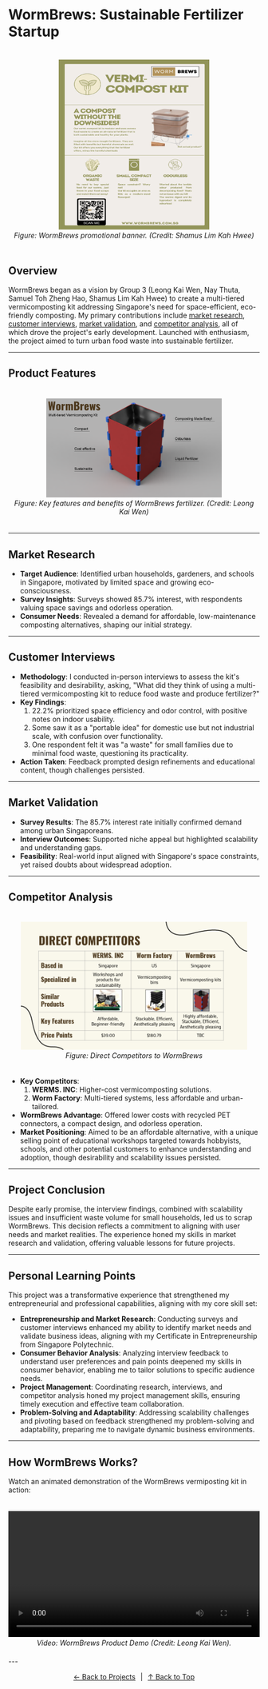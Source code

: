 # **WormBrews: Sustainable Fertilizer Startup**

<div style="text-align: center; padding: 20px 0;">
  <img src="../../res/wormbrews_ad.png" alt="WormBrews Advertisement" style="max-width: 60%; height: auto;">
  <br>
  <em>Figure: WormBrews promotional banner. (Credit: Shamus Lim Kah Hwee)</em>
</div>

## **Overview**
WormBrews began as a vision by Group 3 (Leong Kai Wen, Nay Thuta, Samuel Toh Zheng Hao, Shamus Lim Kah Hwee) to create a multi-tiered vermicomposting kit addressing Singapore's need for space-efficient, eco-friendly composting. My primary contributions include [market research](#market-research), [customer interviews](#customer-interviews), [market validation](#market-validation), and [competitor analysis](#competitor-analysis), all of which drove the project's early development. Launched with enthusiasm, the project aimed to turn urban food waste into sustainable fertilizer.

---

## **Product Features**

<div style="text-align: center; padding: 20px 0;">
  <img src="../../res/Wormbrews_features.png" alt="WormBrews Features" style="max-width: 70%; height: auto;">
  <br>
  <em>Figure: Key features and benefits of WormBrews fertilizer. (Credit: Leong Kai Wen)</em>
</div>

---

## **Market Research**
- **Target Audience**: Identified urban households, gardeners, and schools in Singapore, motivated by limited space and growing eco-consciousness.
- **Survey Insights**: Surveys showed 85.7% interest, with respondents valuing space savings and odorless operation.
- **Consumer Needs**: Revealed a demand for affordable, low-maintenance composting alternatives, shaping our initial strategy.

---

## **Customer Interviews**
- **Methodology**: I conducted in-person interviews to assess the kit's feasibility and desirability, asking, "What did they think of using a multi-tiered vermicomposting kit to reduce food waste and produce fertilizer?"
- **Key Findings**: 
    1. 22.2% prioritized space efficiency and odor control, with positive notes on indoor usability.
    2. Some saw it as a "portable idea" for domestic use but not industrial scale, with confusion over functionality.
    3. One respondent felt it was "a waste" for small families due to minimal food waste, questioning its practicality.
- **Action Taken**: Feedback prompted design refinements and educational content, though challenges persisted.

---

## **Market Validation**
- **Survey Results**: The 85.7% interest rate initially confirmed demand among urban Singaporeans.
- **Interview Outcomes**: Supported niche appeal but highlighted scalability and understanding gaps.
- **Feasibility**: Real-world input aligned with Singapore's space constraints, yet raised doubts about widespread adoption.

---

## **Competitor Analysis**

<div style="text-align: center; padding: 20px 0;">
  <img src="../../res/competitors.png" alt="WormBrews Competitors" style="max-width: 90%; height: auto;">
  <br>
  <em>Figure: Direct Competitors to WormBrews </em>
</div>

- **Key Competitors**: 
    1. **WERMS. INC**: Higher-cost vermicomposting solutions.
    2. **Worm Factory**: Multi-tiered systems, less affordable and urban-tailored.
- **WormBrews Advantage**: Offered lower costs with recycled PET connectors, a compact design, and odorless operation.
- **Market Positioning**: Aimed to be an affordable alternative, with a unique selling point of educational workshops targeted towards hobbyists, schools, and other potential customers to enhance understanding and adoption, though desirability and scalability issues persisted.

---

## **Project Conclusion**
Despite early promise, the interview findings, combined with scalability issues and insufficient waste volume for small households, led us to scrap WormBrews. This decision reflects a commitment to aligning with user needs and market realities. The experience honed my skills in market research and validation, offering valuable lessons for future projects.

---

## **Personal Learning Points**
This project was a transformative experience that strengthened my entrepreneurial and professional capabilities, aligning with my core skill set:

- **Entrepreneurship and Market Research**: Conducting surveys and customer interviews enhanced my ability to identify market needs and validate business ideas, aligning with my Certificate in Entrepreneurship from Singapore Polytechnic.
- **Consumer Behavior Analysis**: Analyzing interview feedback to understand user preferences and pain points deepened my skills in consumer behavior, enabling me to tailor solutions to specific audience needs.
- **Project Management**: Coordinating research, interviews, and competitor analysis honed my project management skills, ensuring timely execution and effective team collaboration.
- **Problem-Solving and Adaptability**: Addressing scalability challenges and pivoting based on feedback strengthened my problem-solving and adaptability, preparing me to navigate dynamic business environments.

---

## **How WormBrews Works?**

Watch an animated demonstration of the WormBrews vermiposting kit in action:

<div style="text-align: center; padding: 20px 0;">
  <video width="560" height="315" controls style="max-width: 100%; height: auto;">
    <source src="../../res/wormbrews_demo.mp4" type="video/mp4">
    Your browser does not support the video tag.
  </video>
  <br>
  <em> Video: WormBrews Product Demo (Credit: Leong Kai Wen).</em>
</div>
---

<p align="center">
  <a href="/projects/">← Back to Projects</a><span style="padding: 0 5px;"></span>|<span style="padding: 0 5px;"></span><a href="#top">↑ Back to Top</a>
</p> 